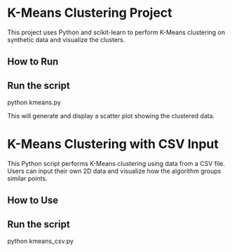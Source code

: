 # K-Means Clustering Project

This project uses Python and scikit-learn to perform K-Means clustering on synthetic data and visualize the clusters.

## How to Run


## Run the script
python kmeans.py

This will generate and display a scatter plot showing the clustered data.


# K-Means Clustering with CSV Input

This Python script performs K-Means clustering using data from a CSV file.  
Users can input their own 2D data and visualize how the algorithm groups similar points.

## How to Use


## Run the script 
python kmeans_csv.py
